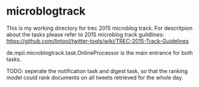 # microblogtrack
This is my working directory for trec 2015 microblog track.
For descritpion about the tasks please refer to 2015 microblog track guildlines:
https://github.com/lintool/twitter-tools/wiki/TREC-2015-Track-Guidelines


de.mpii.microblogtrack.task.OnlineProcessor is the main entrance for both tasks.

TODO: seperate the notification task and digest task, so that the ranking model could rank documents on all tweets retrieved for the whole day.
